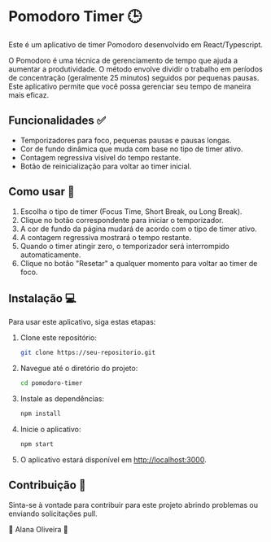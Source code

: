# Pomodoro Timer :clock3:

Este é um aplicativo de timer Pomodoro desenvolvido em React/Typescript.

O Pomodoro é uma técnica de gerenciamento de tempo que ajuda a aumentar a produtividade. O método envolve dividir o trabalho em períodos de concentração (geralmente 25 minutos) seguidos por pequenas pausas. Este aplicativo permite que você possa gerenciar seu tempo de maneira mais eficaz.

## Funcionalidades :white_check_mark:

- Temporizadores para foco, pequenas pausas e pausas longas.
- Cor de fundo dinâmica que muda com base no tipo de timer ativo.
- Contagem regressiva visível do tempo restante.
- Botão de reinicialização para voltar ao timer inicial.

## Como usar :thought_balloon:

1. Escolha o tipo de timer (Focus Time, Short Break, ou Long Break).
2. Clique no botão correspondente para iniciar o temporizador.
3. A cor de fundo da página mudará de acordo com o tipo de timer ativo.
4. A contagem regressiva mostrará o tempo restante.
5. Quando o timer atingir zero, o temporizador será interrompido automaticamente.
6. Clique no botão "Resetar" a qualquer momento para voltar ao timer de foco.

## Instalação :computer:

Para usar este aplicativo, siga estas etapas:

1. Clone este repositório:

   ```bash
   git clone https://seu-repositorio.git
   ```

2. Navegue até o diretório do projeto:

   ```bash
   cd pomodoro-timer
   ```

3. Instale as dependências:

   ```bash
   npm install
   ```

4. Inicie o aplicativo:

   ```bash
   npm start
   ```

5. O aplicativo estará disponível em [http://localhost:3000](http://localhost:3000).

## Contribuição :raising_hand:

Sinta-se à vontade para contribuir para este projeto abrindo problemas ou enviando solicitações pull. 


:cherry_blossom: Alana Oliveira :cherry_blossom:
